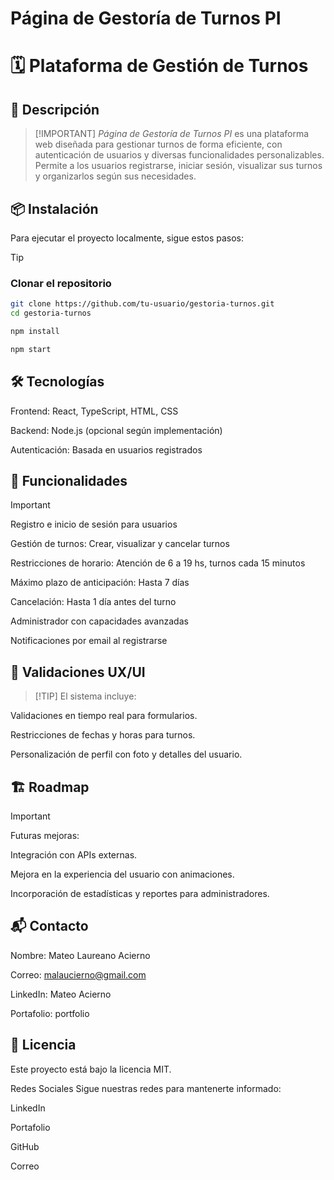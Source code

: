# Página de Gestoría de Turnos PI

# 🗓️ Plataforma de Gestión de Turnos

## 📌 Descripción

> [!IMPORTANT] *Página de Gestoría de Turnos PI* es una plataforma web diseñada para gestionar turnos de forma eficiente, con autenticación de usuarios y diversas funcionalidades personalizables. Permite a los usuarios registrarse, iniciar sesión, visualizar sus turnos y organizarlos según sus necesidades.

## 📦 Instalación

Para ejecutar el proyecto localmente, sigue estos pasos:

> [!TIP]

### Clonar el repositorio

```bash
git clone https://github.com/tu-usuario/gestoria-turnos.git 
cd gestoria-turnos

npm install

npm start

```

## 🛠 Tecnologías
Frontend: React, TypeScript, HTML, CSS

Backend: Node.js (opcional según implementación)

Autenticación: Basada en usuarios registrados

## 🚀 Funcionalidades
> [!IMPORTANT]

Registro e inicio de sesión para usuarios

Gestión de turnos: Crear, visualizar y cancelar turnos

Restricciones de horario: Atención de 6 a 19 hs, turnos cada 15 minutos

Máximo plazo de anticipación: Hasta 7 días

Cancelación: Hasta 1 día antes del turno

Administrador con capacidades avanzadas

Notificaciones por email al registrarse

## 📖 Validaciones UX/UI
> [!TIP] El sistema incluye:

Validaciones en tiempo real para formularios.

Restricciones de fechas y horas para turnos.

Personalización de perfil con foto y detalles del usuario.

## 🏗 Roadmap
> [!IMPORTANT]

Futuras mejoras:

Integración con APIs externas.

Mejora en la experiencia del usuario con animaciones.

Incorporación de estadísticas y reportes para administradores.

## 📬 Contacto
Nombre: Mateo Laureano Acierno

Correo: malaucierno@gmail.com

LinkedIn: Mateo Acierno

Portafolio: portfolio

## 📜 Licencia
Este proyecto está bajo la licencia MIT.

Redes Sociales
Sigue nuestras redes para mantenerte informado:

LinkedIn

Portafolio

GitHub

Correo
